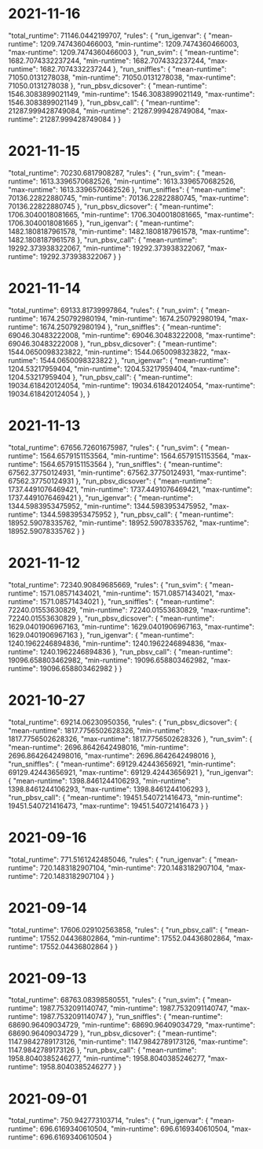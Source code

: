 # 2021-11-16

"total_runtime": 71146.0442199707,
"rules": {
    "run_igenvar": {
        "mean-runtime": 1209.7474360466003,
        "min-runtime": 1209.7474360466003,
        "max-runtime": 1209.7474360466003
    },
    "run_svim": {
        "mean-runtime": 1682.7074332237244,
        "min-runtime": 1682.7074332237244,
        "max-runtime": 1682.7074332237244
    },
    "run_sniffles": {
        "mean-runtime": 71050.0131278038,
        "min-runtime": 71050.0131278038,
        "max-runtime": 71050.0131278038
    },
    "run_pbsv_dicsover": {
        "mean-runtime": 1546.3083899021149,
        "min-runtime": 1546.3083899021149,
        "max-runtime": 1546.3083899021149
    },
    "run_pbsv_call": {
        "mean-runtime": 21287.999428749084,
        "min-runtime": 21287.999428749084,
        "max-runtime": 21287.999428749084
    }
}

# 2021-11-15

"total_runtime": 70230.6817908287,
"rules": {
    "run_svim": {
        "mean-runtime": 1613.3396570682526,
        "min-runtime": 1613.3396570682526,
        "max-runtime": 1613.3396570682526
    },
    "run_sniffles": {
        "mean-runtime": 70136.22822880745,
        "min-runtime": 70136.22822880745,
        "max-runtime": 70136.22822880745
    },
    "run_pbsv_dicsover": {
        "mean-runtime": 1706.3040018081665,
        "min-runtime": 1706.3040018081665,
        "max-runtime": 1706.3040018081665
    },
    "run_igenvar": {
        "mean-runtime": 1482.1808187961578,
        "min-runtime": 1482.1808187961578,
        "max-runtime": 1482.1808187961578
    },
    "run_pbsv_call": {
        "mean-runtime": 19292.373938322067,
        "min-runtime": 19292.373938322067,
        "max-runtime": 19292.373938322067
    }
}

# 2021-11-14

"total_runtime": 69133.81739997864,
"rules": {
    "run_svim": {
        "mean-runtime": 1674.250792980194,
        "min-runtime": 1674.250792980194,
        "max-runtime": 1674.250792980194
    },
    "run_sniffles": {
        "mean-runtime": 69046.30483222008,
        "min-runtime": 69046.30483222008,
        "max-runtime": 69046.30483222008
    },
    "run_pbsv_dicsover": {
        "mean-runtime": 1544.0650098323822,
        "min-runtime": 1544.0650098323822,
        "max-runtime": 1544.0650098323822
    },
    "run_igenvar": {
        "mean-runtime": 1204.53217959404,
        "min-runtime": 1204.53217959404,
        "max-runtime": 1204.53217959404
    },
    "run_pbsv_call": {
        "mean-runtime": 19034.618420124054,
        "min-runtime": 19034.618420124054,
        "max-runtime": 19034.618420124054
    },
}

# 2021-11-13

"total_runtime": 67656.72601675987,
"rules": {
    "run_svim": {
        "mean-runtime": 1564.6579151153564,
        "min-runtime": 1564.6579151153564,
        "max-runtime": 1564.6579151153564
    },
    "run_sniffles": {
        "mean-runtime": 67562.37750124931,
        "min-runtime": 67562.37750124931,
        "max-runtime": 67562.37750124931
    },
    "run_pbsv_dicsover": {
        "mean-runtime": 1737.4491076469421,
        "min-runtime": 1737.4491076469421,
        "max-runtime": 1737.4491076469421
    },
    "run_igenvar": {
        "mean-runtime": 1344.5983953475952,
        "min-runtime": 1344.5983953475952,
        "max-runtime": 1344.5983953475952
    },
    "run_pbsv_call": {
        "mean-runtime": 18952.59078335762,
        "min-runtime": 18952.59078335762,
        "max-runtime": 18952.59078335762
    }
}

# 2021-11-12

"total_runtime": 72340.90849685669,
"rules": {
    "run_svim": {
        "mean-runtime": 1571.08571434021,
        "min-runtime": 1571.08571434021,
        "max-runtime": 1571.08571434021
    },
    "run_sniffles": {
        "mean-runtime": 72240.01553630829,
        "min-runtime": 72240.01553630829,
        "max-runtime": 72240.01553630829
    },
    "run_pbsv_dicsover": {
        "mean-runtime": 1629.0401906967163,
        "min-runtime": 1629.0401906967163,
        "max-runtime": 1629.0401906967163
    },
    "run_igenvar": {
        "mean-runtime": 1240.1962246894836,
        "min-runtime": 1240.1962246894836,
        "max-runtime": 1240.1962246894836
    },
    "run_pbsv_call": {
        "mean-runtime": 19096.658803462982,
        "min-runtime": 19096.658803462982,
        "max-runtime": 19096.658803462982
    }
}

# 2021-10-27

"total_runtime": 69214.06230950356,
"rules": {
    "run_pbsv_dicsover": {
        "mean-runtime": 1817.7756502628326,
        "min-runtime": 1817.7756502628326,
        "max-runtime": 1817.7756502628326
    },
    "run_svim": {
        "mean-runtime": 2696.8642642498016,
        "min-runtime": 2696.8642642498016,
        "max-runtime": 2696.8642642498016
    },
    "run_sniffles": {
        "mean-runtime": 69129.42443656921,
        "min-runtime": 69129.42443656921,
        "max-runtime": 69129.42443656921
    },
    "run_igenvar": {
        "mean-runtime": 1398.8461244106293,
        "min-runtime": 1398.8461244106293,
        "max-runtime": 1398.8461244106293
    },
    "run_pbsv_call": {
        "mean-runtime": 19451.540721416473,
        "min-runtime": 19451.540721416473,
        "max-runtime": 19451.540721416473
    }
}

# 2021-09-16

"total_runtime": 771.5161242485046,
"rules": {
    "run_igenvar": {
        "mean-runtime": 720.1483182907104,
        "min-runtime": 720.1483182907104,
        "max-runtime": 720.1483182907104
    }
}

# 2021-09-14

"total_runtime": 17606.029102563858,
"rules": {
    "run_pbsv_call": {
        "mean-runtime": 17552.04436802864,
        "min-runtime": 17552.04436802864,
        "max-runtime": 17552.04436802864
    }
}

# 2021-09-13

"total_runtime": 68763.08398580551,
"rules": {
    "run_svim": {
        "mean-runtime": 1987.7532091140747,
        "min-runtime": 1987.7532091140747,
        "max-runtime": 1987.7532091140747
    },
    "run_sniffles": {
        "mean-runtime": 68690.96409034729,
        "min-runtime": 68690.96409034729,
        "max-runtime": 68690.96409034729
    },
    "run_pbsv_dicsover": {
        "mean-runtime": 1147.9842789173126,
        "min-runtime": 1147.9842789173126,
        "max-runtime": 1147.9842789173126
    },
    "run_pbsv_call": {
        "mean-runtime": 1958.8040385246277,
        "min-runtime": 1958.8040385246277,
        "max-runtime": 1958.8040385246277
    }
}

# 2021-09-01

"total_runtime": 750.942773103714,
"rules": {
    "run_igenvar": {
        "mean-runtime": 696.6169340610504,
        "min-runtime": 696.6169340610504,
        "max-runtime": 696.6169340610504
    }
